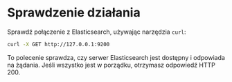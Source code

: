 # Sprawdzenie działania

Sprawdź połączenie z Elasticsearch, używając narzędzia `curl`:

```bash
curl -X GET http://127.0.0.1:9200
```

To polecenie sprawdza, czy serwer Elasticsearch jest dostępny i odpowiada na żądania. Jeśli wszystko jest w porządku,
otrzymasz odpowiedź HTTP 200.
